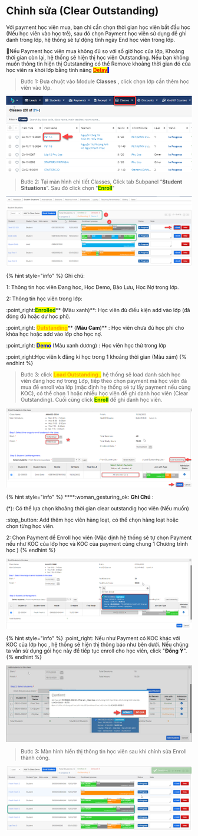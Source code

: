 # Chỉnh sửa (Clear Outstanding)

Với payment học viên mua, bạn chỉ cần chọn thời gian học viên bắt đầu học (Nếu học viên vào học trể), sau đó chọn Payment học viên sử dụng để ghi danh trong lớp, hệ thống sẽ tự động tính ngày End học viên trong lớp.&#x20;

:tada:Nếu Payment học viên mua không đủ so với số giờ học của lớp, Khoảng thời gian còn lại, hệ thống sẽ hiện thị học viên Outstanding. Nếu bạn không muốn thông tin hiện thị Outstanding có thể Remove khoảng thời gian đó của học viên ra khỏi lớp bằng tính năng [<mark style="background-color:blue;"><mark style="color:red;">**Delay**<mark style="color:red;"></mark><mark style="background-color:blue;">.</mark>](https://app.gitbook.com/s/-LrHReb9JsrFo3TW8d7S/\~/changes/mKEnCKYJONS9os1Pgid2/tinh-nang-cap-nhat-moi/bao-luu-xoa-hoc-vien)<mark style="background-color:blue;"></mark>

> Bước 1: Đưa chuột vào Module **Classes** , click chọn lớp cần thêm học viên vào lớp.

![](../.gitbook/assets/HocDemo1.png)

> Bước 2: Tại màn hình chi tiết Classes, Click tab Subpanel “**Student Situations**”. Sau đó click chọn "<mark style="color:green;">**Enroll**</mark>"

![](../.gitbook/assets/edit1.png)

{% hint style="info" %}
Ghi chú:

1: Thông tin học viên Đang học, Học Demo, Bảo Lưu, Học Nợ trong lớp.

2: Thông tin học viên trong lớp:&#x20;

:point\_right:<mark style="color:green;">**Enrolled**</mark>** (Màu xanh)**: Học viên đủ điều kiện add vào lớp (đã đóng đủ hoặc dư học phí).

:point\_right: <mark style="color:orange;">**Outstanding**</mark>** (**Màu Cam**)** : Học viên chưa đủ học phí cho khóa học hoặc add vào lớp cho học nợ.

:point\_right: <mark style="color:blue;">**Demo**</mark> (Màu xanh dương) : Học viên học thử trong lớp

:point\_right:Học viên k đăng kí học trong 1 khoảng thời gian (Màu xám)
{% endhint %}

> Bước 3: click <mark style="color:orange;">**Load Outstanding ,**</mark> hệ thống sẽ load danh sách học viên đang học nợ trong Lớp, tiếp theo chọn payment mà học viên đã mua để enroll vòa lớp (mặc định hẹ thống sẽ tự lấy payment nếu cùng KOC), có thể  chọn 1 hoặc nhiều học viên để ghi danh học viên (Clear Outstanding). Cuối cùng click <mark style="color:green;">**Enroll**</mark> để ghi danh học viên.

![](../.gitbook/assets/edit2.png)

{% hint style="info" %}
****:woman\_gesturing\_ok: **Ghi Chú** :

(\*):  Có thể lựa chọn khoảng thời gian clear outstandig học viên (Nếu muốn)

:stop\_button: Add thêm học viên hàng loạt, có thể chọn hàng loạt hoặc chọn từng học viên.

2: Chọn Payment để Enroll học viên (Mặc định hệ thống sẽ tự chọn Payment nếu như KOC của lớp học và KOC của payment cùng chung 1 Chương trình học )
{% endhint %}

![](../.gitbook/assets/addhv.png)

{% hint style="info" %}
:point\_right: Nếu như Payment có KOC khác với KOC của lớp học , hệ thống sẽ hiện thị thông báo như bên dưới. Nếu chúng ta vẫn sử dụng gói học này để tiếp tục enroll cho học viên, click "**Đồng Ý**".
{% endhint %}

![](<../.gitbook/assets/3 (1).jpg>)

> Bước 3: Màn hình hiển thị thông tin học viên sau khi chỉnh sửa Enroll thành công.

![](../.gitbook/assets/dela3.png)
